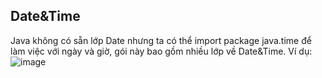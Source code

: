 ## Date&Time
Java không có sẵn lớp Date nhưng ta có thể import package java.time để làm việc với ngày và giờ, gói này bao gồm nhiều lớp về Date&Time. Ví dụ:
![image](https://user-images.githubusercontent.com/70504465/123058445-09563f80-d433-11eb-975d-535536296693.png)
